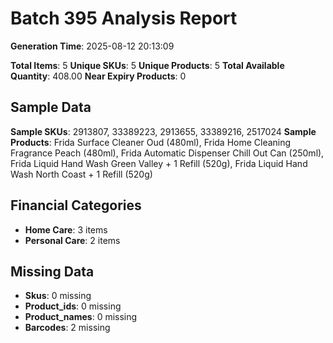 # Batch 395 Analysis Report

**Generation Time**: 2025-08-12 20:13:09

**Total Items**: 5
**Unique SKUs**: 5
**Unique Products**: 5
**Total Available Quantity**: 408.00
**Near Expiry Products**: 0

## Sample Data
**Sample SKUs**: 2913807, 33389223, 2913655, 33389216, 2517024
**Sample Products**: Frida Surface Cleaner Oud (480ml), Frida Home Cleaning Fragrance Peach (480ml), Frida Automatic Dispenser Chill Out Can (250ml), Frida Liquid Hand Wash Green Valley + 1 Refill (520g), Frida Liquid Hand Wash North Coast + 1 Refill (520g)

## Financial Categories
- **Home Care**: 3 items
- **Personal Care**: 2 items

## Missing Data
- **Skus**: 0 missing
- **Product_ids**: 0 missing
- **Product_names**: 0 missing
- **Barcodes**: 2 missing
